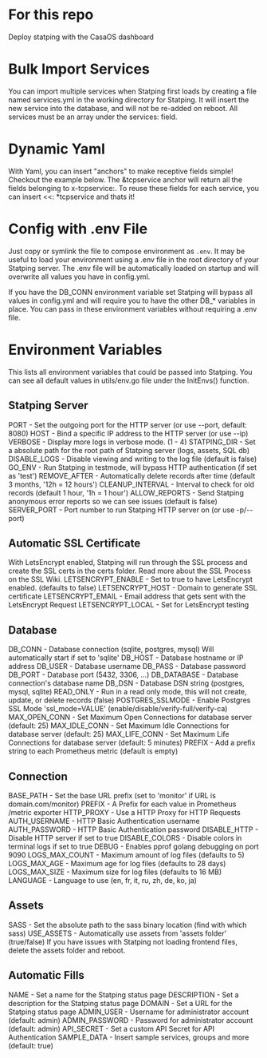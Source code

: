 # For this repo
Deploy statping with the CasaOS dashboard

# Bulk Import Services
You can import multiple services when Statping first loads by creating a file named services.yml in the working directory for Statping. It will insert the new service into the database, and will not be re-added on reboot. All services must be an array under the services: field.

# Dynamic Yaml
With Yaml, you can insert "anchors" to make receptive fields simple! Checkout the example below. The &tcpservice anchor will return all the fields belonging to x-tcpservice:. To reuse these fields for each service, you can insert <<: *tcpservice and thats it!

# Config with .env File
Just copy or symlink the file to compose environment as `.env`. It may be useful to load your environment using a .env file in the root directory of your Statping server. The .env file will be automatically loaded on startup and will overwrite all values you have in config.yml.

If you have the DB_CONN environment variable set Statping will bypass all values in config.yml and will require you to have the other DB_* variables in place. You can pass in these environment variables without requiring a .env file.

# Environment Variables
This lists all environment variables that could be passed into Statping. You can see all default values in utils/env.go file under the InitEnvs() function.

## Statping Server
PORT - Set the outgoing port for the HTTP server (or use --port, default: 8080)
HOST - Bind a specific IP address to the HTTP server (or use --ip)
VERBOSE - Display more logs in verbose mode. (1 - 4)
STATPING_DIR - Set a absolute path for the root path of Statping server (logs, assets, SQL db)
DISABLE_LOGS - Disable viewing and writing to the log file (default is false)
GO_ENV - Run Statping in testmode, will bypass HTTP authentication (if set as 'test')
REMOVE_AFTER - Automatically delete records after time (default 3 months, '12h = 12 hours')
CLEANUP_INTERVAL - Interval to check for old records (default 1 hour, '1h = 1 hour')
ALLOW_REPORTS - Send Statping anonymous error reports so we can see issues (default is false)
SERVER_PORT - Port number to run Statping HTTP server on (or use -p/--port)
## Automatic SSL Certificate
With LetsEncrypt enabled, Statping will run through the SSL process and create the SSL certs in the certs folder. Read more about the SSL Process on the SSL Wiki.
LETSENCRYPT_ENABLE - Set to true to have LetsEncrypt enabled. (defaults to false)
LETSENCRYPT_HOST - Domain to generate SSL certificate
LETSENCRYPT_EMAIL - Email address that gets sent with the LetsEncrypt Request
LETSENCRYPT_LOCAL - Set for LetsEncrypt testing
## Database
DB_CONN - Database connection (sqlite, postgres, mysql) Will automatically start if set to 'sqlite'
DB_HOST - Database hostname or IP address
DB_USER - Database username
DB_PASS - Database password
DB_PORT - Database port (5432, 3306, ...)
DB_DATABASE - Database connection's database name
DB_DSN - Database DSN string (postgres, mysql, sqlite)
READ_ONLY - Run in a read only mode, this will not create, update, or delete records (false)
POSTGRES_SSLMODE - Enable Postgres SSL Mode 'ssl_mode=VALUE' (enable/disable/verify-full/verify-ca)
MAX_OPEN_CONN - Set Maximum Open Connections for database server (default: 25)
MAX_IDLE_CONN - Set Maximum Idle Connections for database server (default: 25)
MAX_LIFE_CONN - Set Maximum Life Connections for database server (default: 5 minutes)
PREFIX - Add a prefix string to each Prometheus metric (default is empty)
## Connection
BASE_PATH - Set the base URL prefix (set to 'monitor' if URL is domain.com/monitor)
PREFIX - A Prefix for each value in Prometheus /metric exporter
HTTP_PROXY - Use a HTTP Proxy for HTTP Requests
AUTH_USERNAME - HTTP Basic Authentication username
AUTH_PASSWORD - HTTP Basic Authentication password
DISABLE_HTTP - Disable HTTP server if set to true
DISABLE_COLORS - Disable colors in terminal logs if set to true
DEBUG - Enables pprof golang debugging on port 9090
LOGS_MAX_COUNT - Maximum amount of log files (defaults to 5)
LOGS_MAX_AGE - Maximum age for log files (defaults to 28 days)
LOGS_MAX_SIZE - Maximum size for log files (defaults to 16 MB)
LANGUAGE - Language to use (en, fr, it, ru, zh, de, ko, ja)
## Assets
SASS - Set the absolute path to the sass binary location (find with which sass)
USE_ASSETS - Automatically use assets from 'assets folder' (true/false)
If you have issues with Statping not loading frontend files, delete the assets folder and reboot.
## Automatic Fills
NAME - Set a name for the Statping status page
DESCRIPTION - Set a description for the Statping status page
DOMAIN - Set a URL for the Statping status page
ADMIN_USER - Username for administrator account (default: admin)
ADMIN_PASSWORD - Password for administrator account (default: admin)
API_SECRET - Set a custom API Secret for API Authentication
SAMPLE_DATA - Insert sample services, groups and more (default: true)